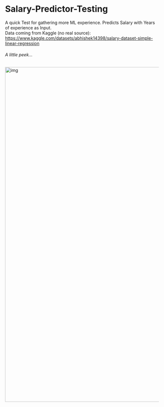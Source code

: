 # Salary-Predictor-Testing
A quick Test for gathering more ML experience. Predicts Salary with Years of experience as Input. <br>
Data coming from Kaggle (no real source): https://www.kaggle.com/datasets/abhishek14398/salary-dataset-simple-linear-regression

###### A little peek...
<img width="1095" alt="img" src="https://user-images.githubusercontent.com/66774630/218315452-3e75af89-8a94-441c-b5e4-4b763d8bd0c9.png">
